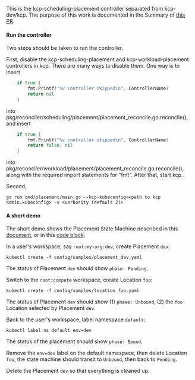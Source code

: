 This is the kcp-scheduling-placement controller separated from kcp-dev/kcp.
The purpose of this work is documented in the Summary of [this PR](https://github.com/kcp-dev/edge-mc/pull/58).

#### Run the controller
Two steps should be taken to run the controller.

First, disable the kcp-scheduling-placement and kcp-workload-placement controllers in kcp.
There are many ways to disable them. One way is to insert
```go
	if true {
		fmt.Printf("%v controller skipped\n", ControllerName)
		return nil
	}
```
into pkg/reconciler/scheduling/placement/placement_reconcile.go.reconcile(),
and insert
```go
	if true {
		fmt.Printf("%v controller skipped\n", ControllerName)
		return false, nil
	}
```
into pkg/reconciler/workload/placement/placement_reconcile.go.reconcile(),
along with the required import statements for "fmt".
After that, start kcp.

Second,
```console
go run cmd/placement/main.go --kcp-kubeconfig=<path to kcp admin.kubeconfig> -v <verbosity (default 2)>
```

#### A short demo
The short demo shows the Placement State Machine described in this [document](https://docs.google.com/document/d/1AzyjuyjNIDVAXEGHslaggltIQ9Cs8pLCzc9Ma_RBmuM/edit#heading=h.vmt32rdidje6), or in this [code block](https://github.com/kcp-dev/kcp/blob/fb4d4a42373ea4da001b8c88396eabaf6f825be1/pkg/apis/scheduling/v1alpha1/types_placement.go#L123-L134).

In a user's workspace, say `root:my-org:dev`, create Placement `dev`:
```console
kubectl create -f config/samples/placement_dev.yaml
```
The status of Placement `dev` should show `phase: Pending`.

Switch to the `root:compute` workspace, create Location `foo`:
```console
kubectl create -f config/samples/location_foo.yaml
```
The status of Placement `dev` should show (1) `phase: Unbound`, (2) the `foo` Location selected by Placement `dev`.

Back to the user's workspace, label namespace `default`:
```
kubectl label ns default env=dev
```
The status of the placement should show `phase: Bound`.

Remove the `env=dev` label on the default namespace, then delete Location `foo`, the state machine should transit to `Unbound`, then back to `Pending`.

Delete the Placement `dev` so that everything is cleaned up.
